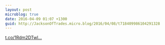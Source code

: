 ```yaml
---
layout: post
microblog: true
date: 2016-04-09 01:07 +1300
guid: http://JacksonOfTrades.micro.blog/2016/04/08/t718409986104291328.html
---
```

[t.co/1Rdm2DTwl...](https://t.co/1Rdm2DTwlY)
